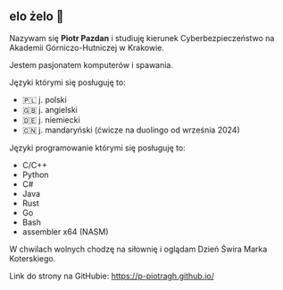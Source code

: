 ## elo żelo 👋

Nazywam się **Piotr Pazdan** i studiuję kierunek Cyberbezpieczeństwo na Akademii Górniczo-Hutniczej w Krakowie.

Jestem pasjonatem komputerów i spawania.

Języki którymi się posługuję to:
- 🇵🇱 j. polski
- 🇬🇧 j. angielski
- 🇩🇪 j. niemiecki
- 🇨🇳 j. mandaryński (ćwicze na duolingo od września 2024)

Języki programowanie którymi się posługuję to:
- C/C++
- Python
- C#
- Java
- Rust
- Go
- Bash
- assembler x64 (NASM)

W chwilach wolnych chodzę na siłownię i oglądam Dzień Świra Marka Koterskiego.

Link do strony na GitHubie: https://p-piotragh.github.io/
